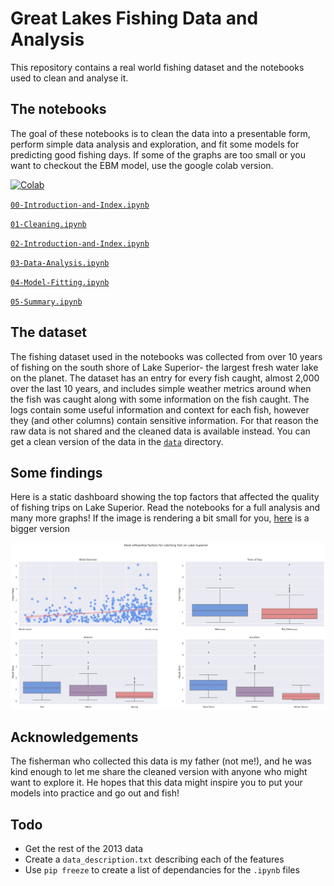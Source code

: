 # Great Lakes Fishing Data and Analysis

This repository contains a real world fishing dataset and the notebooks used to clean and analyse it.

## The notebooks

The goal of these notebooks is to clean the data into a presentable form, perform simple data analysis and exploration, and fit some models for predicting good fishing days. If some of the graphs are too small or you want to checkout the EBM model, use the google colab version.

[![Colab](https://colab.research.google.com/assets/colab-badge.svg)](https://drive.google.com/drive/folders/1G9bTWalcd1IADgLsdGyDG5u_tdz0LGqU?usp=share_link)

[`00-Introduction-and-Index.ipynb`](notebooks/00-Introduction-and-Index.ipynb)

[`01-Cleaning.ipynb`](notebooks/01-Cleaning.ipynb)

[`02-Introduction-and-Index.ipynb`](notebooks/02-Fetching-Historical-Weather.ipynb)

[`03-Data-Analysis.ipynb`](notebooks/03-Data-Analysis.ipynb)

[`04-Model-Fitting.ipynb`](notebooks/04-Model-Fitting.ipynb)

[`05-Summary.ipynb`](notebooks/05-Summary.ipynb)

## The dataset

The fishing dataset used in the notebooks was collected from over 10 years of fishing on the south shore of Lake Superior- the largest fresh water lake on the planet. The dataset has an entry for every fish caught, almost 2,000 over the last 10 years, and includes simple weather metrics around when the fish was caught along with some information on the fish caught. The logs contain some useful information and context for each fish, however they (and other columns) contain sensitive information. For that reason the raw data is not shared and the cleaned data is available instead. You can get a clean version of the data in the [`data`](data/) directory.

## Some findings

Here is a static dashboard showing the top factors that affected the quality of fishing trips on Lake Superior. Read the notebooks for a full analysis and many more graphs! If the image is rendering a bit small for you, [here](https://github.com/natelac/Great-Lakes-Fishing-Data-and-Analysis/blob/main/Overview_light.png) is a bigger version

[![](https://github.com/natelac/Great-Lakes-Fishing-Data-and-Analysis/blob/main/Overview_light.png)]()

## Acknowledgements

The fisherman who collected this data is my father (not me!), and he was kind enough to let me share the cleaned version with anyone who might want to explore it. He hopes that this data might inspire you to put your models into practice and go out and fish!

## Todo
- Get the rest of the 2013 data
- Create a `data_description.txt` describing each of the features
- Use `pip freeze` to create a list of dependancies for the `.ipynb` files
